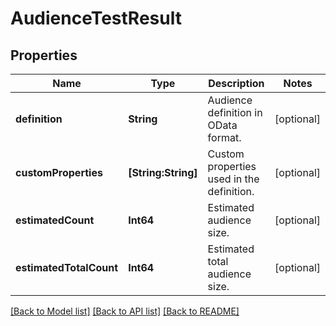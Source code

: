 # AudienceTestResult

## Properties
Name | Type | Description | Notes
------------ | ------------- | ------------- | -------------
**definition** | **String** | Audience definition in OData format. | [optional] 
**customProperties** | **[String:String]** | Custom properties used in the definition. | [optional] 
**estimatedCount** | **Int64** | Estimated audience size. | [optional] 
**estimatedTotalCount** | **Int64** | Estimated total audience size. | [optional] 

[[Back to Model list]](../README.md#documentation-for-models) [[Back to API list]](../README.md#documentation-for-api-endpoints) [[Back to README]](../README.md)


